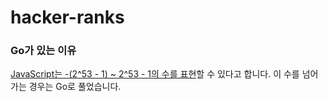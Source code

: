 # hacker-ranks
### Go가 있는 이유
[JavaScript는 -(2^53 - 1) ~ 2^53 - 1의 수를 표현](https://developer.mozilla.org/ko/docs/Web/JavaScript/Data_structures#number_%ED%83%80%EC%9E%85)할 수 있다고 합니다. 이 수를 넘어가는 경우는 Go로 풀었습니다.
